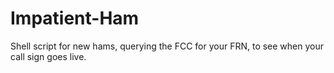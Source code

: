 # Impatient-Ham
Shell script for new hams, querying the FCC for your FRN, to see when your call sign goes live. 
